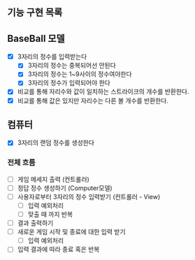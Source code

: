 ## 기능 구현 목록

## BaseBall 모델

- [x] 3자리의 정수를 입력받는다
  - [x] 3자리의 정수는 중복되어선 안된다
  - [x] 3자리의 정수는 1~9사이의 정수여야한다
  - [x] 3자리의 정수가 입력되어야 한다
- [x] 비교를 통해 자리수와 값이 일치하는 스트라이크의 개수를 반환한다.
- [x] 비교를 통해 값은 있지만 자리수는 다른 볼 개수를 반환한다.

## 컴퓨터

- [x] 3자리의 랜덤 정수를 생성한다

### 전체 흐름

- [ ] 게임 메세지 출력 (컨트롤러)
- [ ] 정답 정수 생성하기 (Computer모델)
- [ ] 사용자로부터 3자리의 정수 입력받기 (컨트롤러 - View)
  - [ ] 입력 예외처리
  - [ ] 맞출 때 까지 반복
- [ ] 결과 출력하기
- [ ] 새로운 게임 시작 및 종료에 대한 입력 받기
  - [ ] 입력 예외처리
- [ ] 입력 결과에 따라 종료 혹은 반복
